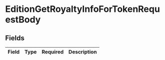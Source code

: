 # EditionGetRoyaltyInfoForTokenRequestBody


## Fields

| Field       | Type        | Required    | Description |
| ----------- | ----------- | ----------- | ----------- |